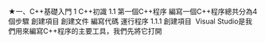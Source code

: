 ★一、C++基礎入門
1 C++初識
1.1 第一個C++程序
編寫一個C++程序總共分為4個步驟
創建項目
創建文件
編寫代碼
運行程序
1.1.1 創建項目
​ Visual Studio是我們用來編寫C++程序的主要工具，我們先將它打開

